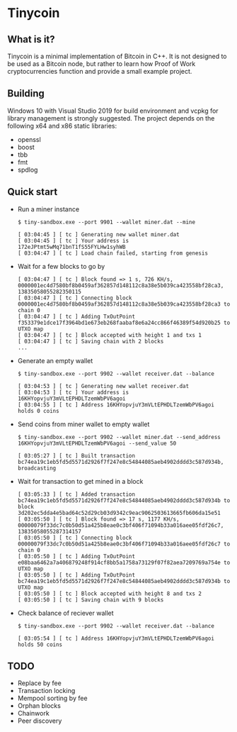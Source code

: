 # Tinycoin

## What is it?

Tinycoin is a minimal implementation of Bitcoin in C++. It is not designed to be used as a Bitcoin node, but rather to learn how Proof of Work cryptocurrencies function and provide a small example project. 

## Building

Windows 10 with Visual Studio 2019 for build environment and vcpkg for library management is strongly suggested. The project depends on the following x64 and x86 static libraries: 

- openssl
- boost
- tbb
- fmt
- spdlog

## Quick start

- Run a miner instance
  ```
  $ tiny-sandbox.exe --port 9901 --wallet miner.dat --mine
  
  [ 03:04:45 ] [ tc ] Generating new wallet miner.dat
  [ 03:04:45 ] [ tc ] Your address is 172eJPtmt5wMq71bnT1fS55FYLHw1syhWB
  [ 03:04:47 ] [ tc ] Load chain failed, starting from genesis
  ```
- Wait for a few blocks to go by
  ```
  [ 03:04:47 ] [ tc ] Block found => 1 s, 726 KH/s, 0000001ec4d7580bf8b0459af362857d148112c8a38e5b039ca423558bf28ca3, 13835058055282350115
  [ 03:04:47 ] [ tc ] Connecting block 0000001ec4d7580bf8b0459af362857d148112c8a38e5b039ca423558bf28ca3 to chain 0
  [ 03:04:47 ] [ tc ] Adding TxOutPoint f353379e1dce17f3964bd1e673eb268faabaf8e6a24cc866f46389f54d920b25 to UTXO map
  [ 03:04:47 ] [ tc ] Block accepted with height 1 and txs 1
  [ 03:04:47 ] [ tc ] Saving chain with 2 blocks
  ...
  ```
- Generate an empty wallet
  ```
  $ tiny-sandbox.exe --port 9902 --wallet receiver.dat --balance
  
  [ 03:04:53 ] [ tc ] Generating new wallet receiver.dat
  [ 03:04:53 ] [ tc ] Your address is 16KHYopvjuY3mVLtEPHDLTzemWbPV6agoi
  [ 03:04:55 ] [ tc ] Address 16KHYopvjuY3mVLtEPHDLTzemWbPV6agoi holds 0 coins
  ```
- Send coins from miner wallet to empty wallet
  ```
  $ tiny-sandbox.exe --port 9902 --wallet miner.dat --send_address 16KHYopvjuY3mVLtEPHDLTzemWbPV6agoi --send_value 50
  
  [ 03:05:27 ] [ tc ] Built transaction bc74ea19c1eb5fd5d5571d2926f7f247e8c54844085aeb4902dddd3c587d934b, broadcasting
  ```
- Wait for transaction to get mined in a block
  ```
  [ 03:05:33 ] [ tc ] Added transaction bc74ea19c1eb5fd5d5571d2926f7f247e8c54844085aeb4902dddd3c587d934b to block 3d202ec5dda4e5bad64c52d29cb03d9342c9eac9062503613665fb606da15e51
  [ 03:05:50 ] [ tc ] Block found => 17 s, 1177 KH/s, 00000079f33dc7c0b50d51a425b8eae0c3bf406f71094b33a016aee05fdf26c7, 13835058055287314157
  [ 03:05:50 ] [ tc ] Connecting block 00000079f33dc7c0b50d51a425b8eae0c3bf406f71094b33a016aee05fdf26c7 to chain 0
  [ 03:05:50 ] [ tc ] Adding TxOutPoint e08baa6462a7a406879248f914cf8bb5a1758a73129f07f82aea7209769a754e to UTXO map
  [ 03:05:50 ] [ tc ] Adding TxOutPoint bc74ea19c1eb5fd5d5571d2926f7f247e8c54844085aeb4902dddd3c587d934b to UTXO map
  [ 03:05:50 ] [ tc ] Block accepted with height 8 and txs 2
  [ 03:05:50 ] [ tc ] Saving chain with 9 blocks
  ```
- Check balance of reciever wallet
  ```
  $ tiny-sandbox.exe --port 9902 --wallet receiver.dat --balance
  
  [ 03:05:54 ] [ tc ] Address 16KHYopvjuY3mVLtEPHDLTzemWbPV6agoi holds 50 coins
  ```

## TODO

- Replace by fee
- Transaction locking
- Mempool sorting by fee
- Orphan blocks
- Chainwork
- Peer discovery
